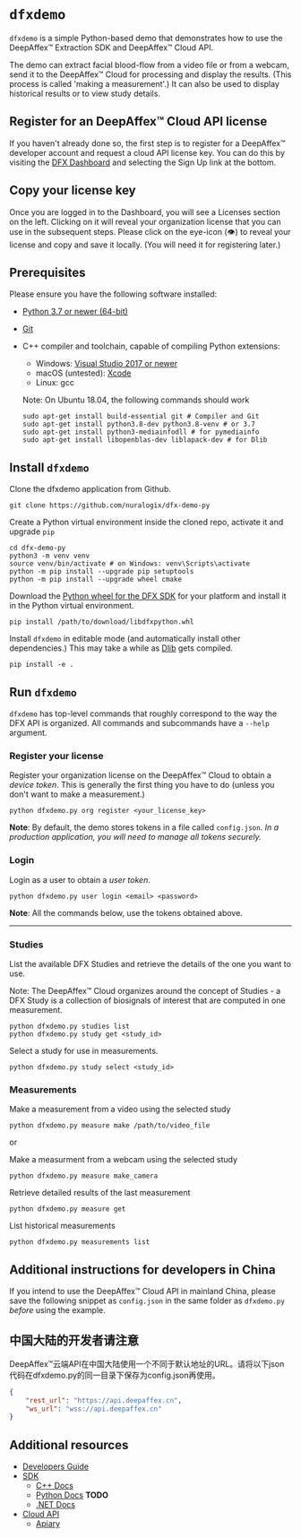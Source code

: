 # `dfxdemo`

`dfxdemo` is a simple Python-based demo that demonstrates how to use the
DeepAffex™ Extraction SDK and DeepAffex™ Cloud API.

The demo can extract facial blood-flow from a video file or from a webcam, send
it to the DeepAffex™ Cloud for processing and display the results. (This
process is called 'making a measurement'.) It can also be used to display
historical results or to view study details.

## Register for an DeepAffex™ Cloud API license

If you haven't already done so, the first step is to register for a DeepAffex™
developer account and request a cloud API license key. You can do this by
visiting the [DFX Dashboard](https://dashboard.deepaffex.ai/) and selecting the
Sign Up link at the bottom.

## Copy your license key

Once you are logged in to the Dashboard, you will see a Licenses section on the
left. Clicking on it will reveal your organization license that you can use in
the subsequent steps. Please click on the eye-icon (👁️) to reveal your
license and copy and save it locally. (You will need it for registering later.)

## Prerequisites

Please ensure you have the following software installed:

* [Python 3.7 or newer (64-bit)](https://www.python.org/)
* [Git](https://git-scm.com/)
* C++ compiler and toolchain, capable of compiling Python extensions:
  * Windows: [Visual Studio 2017 or newer](https://visualstudio.microsoft.com/)
  * macOS (untested): [Xcode](https://developer.apple.com/xcode/)
  * Linux: gcc

  Note: On Ubuntu 18.04, the following commands should work

  ```shell
  sudo apt-get install build-essential git # Compiler and Git
  sudo apt-get install python3.8-dev python3.8-venv # or 3.7
  sudo apt-get install python3-mediainfodll # for pymediainfo
  sudo apt-get install libopenblas-dev liblapack-dev # for Dlib
  ```

## Install `dfxdemo`

Clone the dfxdemo application from Github.

```shell
git clone https://github.com/nuralogix/dfx-demo-py
```

Create a Python virtual environment inside the cloned repo, activate it and
upgrade `pip`

  ```shell
  cd dfx-demo-py
  python3 -m venv venv
  source venv/bin/activate # on Windows: venv\Scripts\activate
  python -m pip install --upgrade pip setuptools
  python -m pip install --upgrade wheel cmake
  ```

Download the [Python wheel for the DFX SDK](https://deepaffex.ai/developers-sdk)
for your platform and install it in the Python virtual environment.

```shell
pip install /path/to/download/libdfxpython.whl
```

Install `dfxdemo` in editable mode (and automatically install other
dependencies.) This may take a while as [Dlib](http://dlib.net/) gets compiled.

```shell
pip install -e .
```

## Run `dfxdemo`

`dfxdemo` has top-level commands that roughly correspond to the way the DFX API
is organized. All commands and subcommands have a `--help` argument.

### Register your license

Register your organization license on the DeepAffex™ Cloud to obtain a *device
token*. This is generally the first thing you have to do (unless you don't want
to make a measurement.)

```shell
python dfxdemo.py org register <your_license_key>
```

**Note**: By default, the demo stores tokens in a file called `config.json`.
*In a production application, you will need to manage all tokens securely.*

### Login

Login as a user to obtain a *user token*.

```shell
python dfxdemo.py user login <email> <password>
```

**Note**: All the commands below, use the tokens obtained above.

---

### Studies

List the available DFX Studies and retrieve the details of the one you want to
use.

Note: The DeepAffex™ Cloud organizes around the concept of Studies - a DFX
Study is a collection of biosignals of interest that are computed in one
measurement.

```shell
python dfxdemo.py studies list
python dfxdemo.py study get <study_id>
```

Select a study for use in measurements.

```shell
python dfxdemo.py study select <study_id>
```

### Measurements

Make a measurement from a video using the selected study

   ```shell
   python dfxdemo.py measure make /path/to/video_file
   ```

or

Make a measurment from a webcam using the selected study

  ```shell
  python dfxdemo.py measure make_camera
  ```

Retrieve detailed results of the last measurement

```shell
python dfxdemo.py measure get
```

List historical measurements

```shell
python dfxdemo.py measurements list
```

## Additional instructions for developers in China

If you intend to use the DeepAffex™ Cloud API in mainland China, please save
the following snippet as `config.json` in the same folder as `dfxdemo.py`
*before* using the example.

## 中国大陆的开发者请注意

DeepAffex™云端API在中国大陆使用一个不同于默认地址的URL。请将以下json代码在dfxdemo.py的同一目录下保存为config.json再使用。

```json
{
    "rest_url": "https://api.deepaffex.cn",
    "ws_url": "wss://api.deepaffex.cn"
}
```

## Additional resources

* [Developers Guide](http://docs.deepaffex.ai/guide/index.html)
* [SDK](https://deepaffex.ai/developers-sdk)
  * [C++ Docs](http://docs.deepaffex.ai/c/index.html)
  * [Python Docs](http://docs.deepaffex.ai/python/index.html) **TODO**
  * [.NET Docs](http://docs.deepaffex.ai/dotnet/index.html)
* [Cloud API](https://deepaffex.ai/developers-api)
  * [Apiary](https://dfxapiversion10.docs.apiary.io/)
